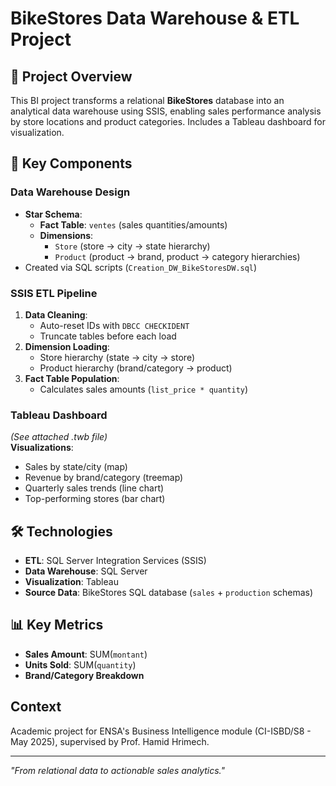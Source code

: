 # BikeStores Data Warehouse & ETL Project

## 🚴 Project Overview
This BI project transforms a relational **BikeStores** database into an analytical data warehouse using SSIS, enabling sales performance analysis by store locations and product categories. Includes a Tableau dashboard for visualization.

## 🔧 Key Components

### Data Warehouse Design
- **Star Schema**:
  - **Fact Table**: `ventes` (sales quantities/amounts)
  - **Dimensions**: 
    - `Store` (store → city → state hierarchy)
    - `Product` (product → brand, product → category hierarchies)
- Created via SQL scripts (`Creation_DW_BikeStoresDW.sql`)

### SSIS ETL Pipeline
1. **Data Cleaning**:
   - Auto-reset IDs with `DBCC CHECKIDENT`
   - Truncate tables before each load
2. **Dimension Loading**:
   - Store hierarchy (state → city → store)
   - Product hierarchy (brand/category → product)
3. **Fact Table Population**:
   - Calculates sales amounts (`list_price * quantity`)

### Tableau Dashboard
*(See attached .twb file)*  
**Visualizations**:
- Sales by state/city (map)
- Revenue by brand/category (treemap)
- Quarterly sales trends (line chart)
- Top-performing stores (bar chart)


## 🛠️ Technologies
- **ETL**: SQL Server Integration Services (SSIS)
- **Data Warehouse**: SQL Server
- **Visualization**: Tableau
- **Source Data**: BikeStores SQL database (`sales` + `production` schemas)

## 📊 Key Metrics
- **Sales Amount**: SUM(`montant`)
- **Units Sold**: SUM(`quantity`)
- **Brand/Category Breakdown**

##  Context
Academic project for ENSA's Business Intelligence module (CI-ISBD/S8 - May 2025), supervised by Prof. Hamid Hrimech.

---

*"From relational data to actionable sales analytics."*